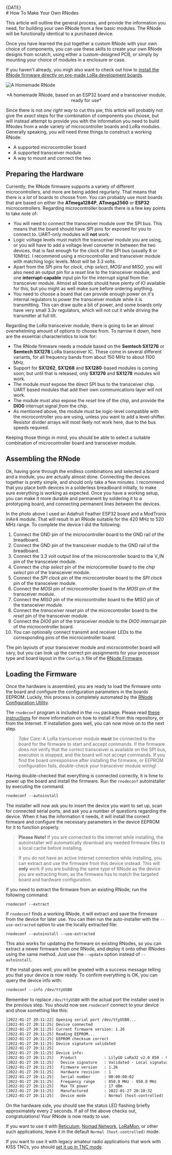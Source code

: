 [date]: <> (2023-01-10)
[title]: <> (How To Make Your Own RNodes)
[image]: <> (images/g3p.webp)
[excerpt]: <> (This article will outline the general process, and provide the information you need, for building your own RNode from a few basic modules. The RNode will be functionally identical to a commercially purchased board.)
<div class="article_date">{DATE}</div>
# How To Make Your Own RNodes

This article will outline the general process, and provide the information you need, for building your own RNode from a few basic modules. The RNode will be functionally identical to a purchased device.

Once you have learned the put together a custom RNode with your own choice of components, you can use these skills to create your own RNode designs from scratch, using either a custom-designed PCB, or simply by mounting your choice of modules in a enclosure or case.

If you haven't already, you migh also want to check out how to [install the RNode firmware directly on pre-made LoRa development boards]({ASSET_PATH}guides/install_firmware.html).

![A Homemade RNode]({ASSET_PATH}images/g3p.webp)
<center>*A homemade RNode, based on an ESP32 board and a transceiver module, ready for use*</center>

Since there is not *one right way* to cut this pie, this article will probably not give the *exact* steps for the combination of components you choose, but will instead attempt to provide you with the information you need to build RNodes from a wide variety of microcontroller boards and LoRa modules. Generally speaking, you will need three things to construct a working RNode:

- A supported microcontroller board
- A supported transceiver module
- A way to mount and connect the two

## Preparing the Hardware

Currently, the RNode firmware supports a variety of different microcontrollers, and more are being added regurlarly. That means that there is a *lot* of boards to choose from. You can probably use most boards that are based on either the **ATmega1284P**, **ATmega2560** or **ESP32** microcontrollers. Regarding microcontroller boards there is a few key points to take note of:

- You will need to connect the transceiver module over the SPI bus. This means that the board should have SPI pins for exposed for you to connect to. UART-only modules will **not** work.
- Logic voltage levels must match the transceiver module you are using, or you will have to add a voltage level converter in between the two devices, that is fast enough for the clock of the SPI bus (usually 8 or 10MHz). I recommend using a microcontroller and transceiver module with matching logic levels. Most will be 3.3 volts.
- Apart from the SPI pins for *clock*, *chip select*, *MOSI* and *MISO*, you will also need an output pin for a *reset* line to the transceiver module, and one **interrupt-capable** input pin for the interrupt signal from the transceiver module. Almost all boards should have plenty of IO available for this, but you might as well make sure before ordering anything.
- You need to choose a board that can provide enough power on it's internal regulators to power the transceiver module while it is transmitting. This can draw quite a bit of power, and some boards only have very small 3.3v regulators, which will not cut it while driving the transmitter at full tilt.

Regarding the LoRa transceiver module, there is going to be an almost overwhelming amount of options to choose from. To narrow it down, here are the essential characteristics to look for:

- The RNode firmware needs a module based on the **Semtech SX1276** or **Semtech SX1278** LoRa transceiver IC. These come in several different variants, for all frequency bands from about 150 MHz to about 1100 MHz.
- Support for **SX1262**, **SX1268** and **SX1280**-based modules is coming soon, but until that is released, only **SX1276** and **SX1278** modules will work.
- The module *must* expose the direct SPI bus to the transceiver chip. UART based modules that add their own communications layer will not work.
- The module must also expose the *reset* line of the chip, and provide the **DIO0** interrupt signal *from* the chip.
- As mentioned above, the module must be logic-level compatible with the microcontroller you are using, unless you want to add a level-shifter. Resistor divider arrays will most likely not work here, due to the bus speeds required.

Keeping those things in mind, you should be able to select a suitable combination of microcontroller board and transceiver module.

## Assembling the RNode

Ok, having gone through the endless combinations and selected a board and a module, you are actually almost done. Connecting the devices together is pretty simple, and should only take a few minutes. I recommend that you place both devices in a solderless breadboard initially, to make sure everything is working as expected. Once you have a working setup, you can make it more durable and permanent by soldering it to a prototyping board, and connecting permanent lines between the devices.

In the photo above I used an Adafruit Feather ESP32 board and a ModTronix inAir4 module. That will result in an RNode suitable for the 420 MHz to 520 MHz range. To complete the device I did the following:

1. Connect the GND pin of the microcontroller board to the GND rail of the breadboard.
2. Connect the GND pin of the transceiver module to the GND rail of the breadboard.
3. Connect the 3.3 volt output line of the microcontroller board to the V_IN pin of the transceiver module.
4. Connect the *chip select* pin of the microcontroller board to the *chip select* pin of the transceiver module.
5. Connect the *SPI clock* pin of the microcontroller board to the *SPI clock* pin of the transceiver module.
6. Connect the *MOSI* pin of microcontroller board to the *MOSI* pin of the transceiver module.
7. Connect the *MISO* pin of the microcontroller board to the *MISO* pin of the transceiver module.
8. Connect the *transceiver reset* pin of the microcontroller board to the *reset* pin of the transceiver module.
9. Connect the *DIO0* pin of the transceiver module to the *DIO0 interrupt pin* of the microcontroller board.
10. You can optionally connect transmit and receiver LEDs to the corresponding pins of the microcontroller board.

The pin layouts of your transceiver module and microcontroller board will vary, but you can look up the correct pin assignments for your processor type and board layout in the `Config.h` file of the [RNode Firmware]({ASSET_PATH}pkg/rnode_firmware.zip).

## Loading the Firmware
Once the hardware is assembled, you are ready to load the firmware onto the board and configure the configuration parameters in the boards EEPROM. Luckily, this process is completely automated by the [RNode Configuration Utility]({ASSET_PATH}m/using.html#the-rnodeconf-utility).

The `rnodeconf` program is included in the `rns` package. Please read [these instructions]({ASSET_PATH}s_rns.html) for more information on how to install it from this repository, or from the Internet. If installation goes well, you can now move on to the next step.

> *Take Care*: A LoRa transceiver module **must** be connected to the board for the firmware to start and accept commands. If the firmware does not verify that the correct transceiver is available on the SPI bus, execution is stopped, and the board will not accept commands. If you find the board unresponsive after installing the firmware, or EEPROM configuration fails, double-check your transceiver module wiring!

Having double-checked that everything is connected correctly, it is time to power up the board and install the firmware. Run the `rnodeconf` autoinstaller by executing the command:

```txt
rnodeconf --autoinstall
```

The installer will now ask you to insert the device you want to set up, scan for connected serial ports, and ask you a number of questions regarding the device. When it has the information it needs, it will install the correct firmware and configure the necessary parameters in the device EEPROM for it to function properly.

> **Please Note!** If you are connected to the Internet while installing, the autoinstaller will automatically download any needed firmware files to a local cache before installing.

> If you do not have an active Internet connection while installing, you can extract and use the firmware from this device instead. This will **only** work if you are building the same type of RNode as the device you are extracting from, as the firmware has to match the targeted board and hardware configuration.

If you need to extract the firmware from an existing RNode, run the following command:

```
rnodeconf --extract
```

If `rnodeconf` finds a working RNode, it will extract and save the firmware from the device for later use. You can then run the auto-installer with the `--use-extracted` option to use the locally extracted file:

```
rnodeconf --autoinstall --use-extracted
```

This also works for updating the firmware on existing RNodes, so you can extract a newer firmware from one RNode, and deploy it onto other RNodes using the same method. Just use the `--update` option instead of `--autoinstall`.

If the install goes well, you will be greated with a success message telling you that your device is now ready. To confirm everything is OK, you can query the device info with:

```txt
rnodeconf --info /dev/ttyUSB0
```

Remember to replace `/dev/ttyUSB0` with the actual port the installer used in the previous step. You should now see `rnodeconf` connect to your device and show something like this:

```txt
[2022-01-27 20:11:22] Opening serial port /dev/ttyUSB0...
[2022-01-27 20:11:25] Device connected
[2022-01-27 20:11:25] Current firmware version: 1.26
[2022-01-27 20:11:25] Reading EEPROM...
[2022-01-27 20:11:25] EEPROM checksum correct
[2022-01-27 20:11:25] Device signature validated
[2022-01-27 20:11:25]
[2022-01-27 20:11:25] Device info:
[2022-01-27 20:11:25]   Product            : LilyGO LoRa32 v2.0 850 - 950 MHz (b0:b8:36)
[2022-01-27 20:11:25]   Device signature   : Validated - Local signature
[2022-01-27 20:11:25]   Firmware version   : 1.26
[2022-01-27 20:11:25]   Hardware revision  : 1
[2022-01-27 20:11:25]   Serial number      : 00:00:00:02
[2022-01-27 20:11:25]   Frequency range    : 850.0 MHz - 950.0 MHz
[2022-01-27 20:11:25]   Max TX power       : 17 dBm
[2022-01-27 20:11:25]   Manufactured       : 2022-01-27 20:10:32
[2022-01-27 20:11:25]   Device mode        : Normal (host-controlled)
```

On the hardware side, you should see the status LED flashing briefly approximately every 2 seconds. If all of the above checks out, congratulations! Your RNode is now ready to use.

If you want to use it with [Reticulum]({ASSET_PATH}s_rns.html), [Nomad Network]({ASSET_PATH}s_nn.html), [LoRaMon](https://unsigned.io/loramon), or other such applications, leave it in the default `Normal (host-controlled)` mode.

If you want to use it with legacy amateur radio applications that work with KISS TNCs, you should [set it up in TNC mode]({ASSET_PATH}guides/tnc_mode.html).
